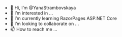 - 👋 Hi, I’m @YanaStrambovskaya
- 👀 I’m interested in ...
- 🌱 I’m currently learning RazorPages ASP.NET Core
- 💞️ I’m looking to collaborate on ...
- 📫 How to reach me ...

<!---
YanaStrambovskaya/YanaStrambovskaya is a ✨ special ✨ repository because its `README.md` (this file) appears on your GitHub profile.
You can click the Preview link to take a look at your changes.
--->

